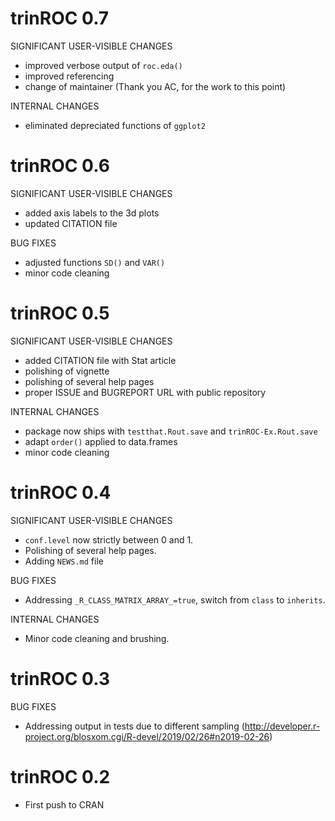 # trinROC 0.7

SIGNIFICANT USER-VISIBLE CHANGES

* improved verbose output of `roc.eda()`
* improved referencing 
* change of maintainer (Thank you AC, for the work to this point)

INTERNAL CHANGES

* eliminated depreciated functions of `ggplot2`

# trinROC 0.6

SIGNIFICANT USER-VISIBLE CHANGES

* added axis labels to the 3d plots
* updated CITATION file

BUG FIXES 

* adjusted functions `SD()` and `VAR()`
* minor code cleaning


# trinROC 0.5

SIGNIFICANT USER-VISIBLE CHANGES

* added CITATION file with Stat article
* polishing of vignette
* polishing of several help pages
* proper ISSUE and BUGREPORT URL with public repository


INTERNAL CHANGES

* package now ships with `testthat.Rout.save` and `trinROC-Ex.Rout.save`
* adapt `order()` applied to data.frames
* minor code cleaning



# trinROC 0.4

SIGNIFICANT USER-VISIBLE CHANGES

* `conf.level` now strictly between 0 and 1.
* Polishing of several help pages.
* Adding `NEWS.md` file

BUG FIXES

* Addressing `_R_CLASS_MATRIX_ARRAY_=true`, switch from `class` to `inherits`.

INTERNAL CHANGES

* Minor code cleaning and brushing.



# trinROC 0.3

BUG FIXES

* Addressing output in tests due to different sampling (http://developer.r-project.org/blosxom.cgi/R-devel/2019/02/26#n2019-02-26)



# trinROC 0.2

* First push to CRAN

